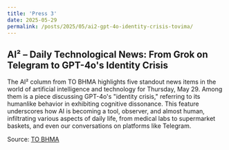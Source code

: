 ```yaml
---
title: 'Press 3'
date: 2025-05-29
permalink: /posts/2025/05/ai2-gpt-4o-identity-crisis-tovima/
---
```


## AI² – Daily Technological News: From Grok on Telegram to GPT-4o's Identity Crisis

The AI² column from ΤΟ ΒΗΜΑ highlights five standout news items in the world of artificial intelligence and technology for Thursday, May 29. Among them is a piece discussing GPT-4o's "identity crisis," referring to its humanlike behavior in exhibiting cognitive dissonance. This feature underscores how AI is becoming a tool, observer, and almost human, infiltrating various aspects of daily life, from medical labs to supermarket baskets, and even our conversations on platforms like Telegram.

Source: [ΤΟ ΒΗΜΑ](https://www.tovima.gr/2025/05/29/texnologia/ai2-oi-texnologikes-eidiseis-tis-imeras-apo-ton-grok-sto-telegram-mexri-to-gpt-4o-me-krisi-taytotitas/)
